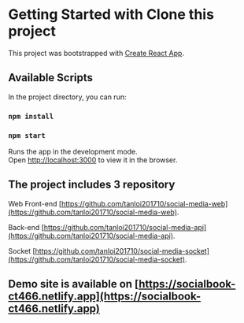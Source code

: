 # Getting Started with Clone this project

This project was bootstrapped with [Create React App](https://github.com/facebook/create-react-app).

## Available Scripts

In the project directory, you can run:

### `npm install`
### `npm start`

Runs the app in the development mode.\
Open [http://localhost:3000](http://localhost:3000) to view it in the browser.

## The project includes 3 repository
Web Front-end [https://github.com/tanloi201710/social-media-web](https://github.com/tanloi201710/social-media-web).

Back-end [https://github.com/tanloi201710/social-media-api](https://github.com/tanloi201710/social-media-api).

Socket [https://github.com/tanloi201710/social-media-socket](https://github.com/tanloi201710/social-media-socket).

## Demo site is available on [https://socialbook-ct466.netlify.app](https://socialbook-ct466.netlify.app)
